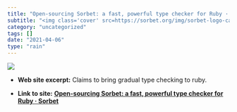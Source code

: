 ```yaml
---
title: "Open-sourcing Sorbet: a fast, powerful type checker for Ruby · Sorbet"
subtitle: "<img class='cover' src=https://sorbet.org/img/sorbet-logo-card@2x.png>"
category: "uncategorized"
tags: []
date: "2021-04-06"
type: "rain"
---
```

<img class="cover" src=https://sorbet.org/img/sorbet-logo-card@2x.png>



* **Web site excerpt:** Claims to bring gradual type checking to ruby.

* **Link to site:** **[Open-sourcing Sorbet: a fast, powerful type checker for Ruby · Sorbet](https://sorbet.org/blog/2019/06/20/open-sourcing-sorbet)**